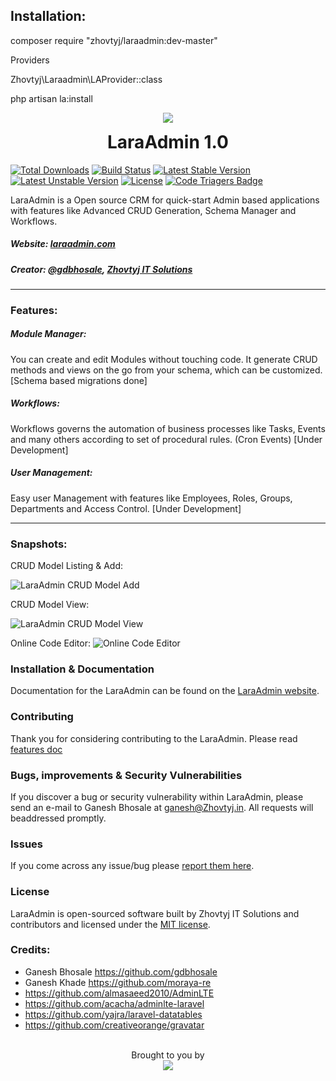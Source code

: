<h2>Installation:</h2>
<p>composer require "zhovtyj/laraadmin:dev-master"</p>
<p>Providers</p>
<p>Zhovtyj\Laraadmin\LAProvider::class</p>
<p>php artisan la:install</p>

<p align="center">
  <img src="http://laraadmin.com/img/laraadmin-256.png">
  <h1 align="center" style="margin-top:5px;">LaraAdmin 1.0</h1>
</p>

[![Total Downloads](https://poser.pugx.org/Zhovtyj/laraadmin/d/total.svg)](https://packagist.org/packages/Zhovtyj/laraadmin)
[![Build Status](https://travis-ci.org/laraadmin/laraadmin-dev.svg?branch=master)](https://travis-ci.org/laraadmin/laraadmin-dev)
[![Latest Stable Version](https://poser.pugx.org/Zhovtyj/laraadmin/v/stable.svg)](https://packagist.org/packages/Zhovtyj/laraadmin)
[![Latest Unstable Version](https://poser.pugx.org/Zhovtyj/laraadmin/v/unstable.svg)](https://packagist.org/packages/Zhovtyj/laraadmin)
[![License](https://poser.pugx.org/Zhovtyj/laraadmin/license.svg)](https://packagist.org/packages/Zhovtyj/laraadmin)
[![Code Triagers Badge](https://www.codetriage.com/Zhovtyjitsolutions/laraadmin/badges/users.svg)](https://www.codetriage.com/Zhovtyjitsolutions/laraadmin)

LaraAdmin is a Open source CRM for quick-start Admin based applications with features like Advanced CRUD Generation, Schema Manager and Workflows.
##### Website: [laraadmin.com](http://laraadmin.com)
##### Creator: [@gdbhosale](https://github.com/gdbhosale), [Zhovtyj IT Solutions](https://github.com/Zhovtyjitsolutions)

--------

### Features:
##### Module Manager:
You can create and edit Modules without touching code. It generate CRUD methods and views on the go from your schema, which can be customized. [Schema based migrations done]

##### Workflows:
Workflows governs the automation of business processes like Tasks, Events and many others according to set of procedural rules. (Cron Events) [Under Development]

##### User Management:
Easy user Management with features like Employees, Roles, Groups, Departments and Access Control. [Under Development]

--------

### Snapshots:

CRUD Model Listing & Add:

![LaraAdmin CRUD Model Add](http://laraadmin.com/img/laraadmin/laraadmin-row-listing-add.jpg)

CRUD Model View:

![LaraAdmin CRUD Model View](http://laraadmin.com/img/laraadmin/laraadmin-row-view.jpg)

Online Code Editor:
![Online Code Editor](http://laraadmin.com/img/laraadmin/laraadmin-online-code-editor.jpg)

### Installation & Documentation

Documentation for the LaraAdmin can be found on the [LaraAdmin website](http://laraadmin.com/documentation).

### Contributing

Thank you for considering contributing to the LaraAdmin. Please read [features doc](http://laraadmin.com/devdoc-features)

### Bugs, improvements & Security Vulnerabilities

If you discover a bug or security vulnerability within LaraAdmin, please send an e-mail to Ganesh Bhosale at ganesh@Zhovtyj.in. All requests will beaddressed promptly.

### Issues

If you come across any issue/bug please [report them here](https://github.com/Zhovtyjitsolutions/laraadmin/issues).

### License

LaraAdmin is open-sourced software built by Zhovtyj IT Solutions and contributors and licensed under the [MIT license](http://opensource.org/licenses/MIT).

### Credits:
- Ganesh Bhosale https://github.com/gdbhosale
- Ganesh Khade https://github.com/moraya-re
- https://github.com/almasaeed2010/AdminLTE
- https://github.com/acacha/adminlte-laravel
- https://github.com/yajra/laravel-datatables
- https://github.com/creativeorange/gravatar

<p align="center">
  <br>
  Brought to you by<br>
  <a href="http://Zhovtyjitsolutions.com">
  <img src="http://Zhovtyjitsolutions.com/wp-content/uploads/2016/01/Zhovtyj-it-solutions.png">
  </a>
</p>
